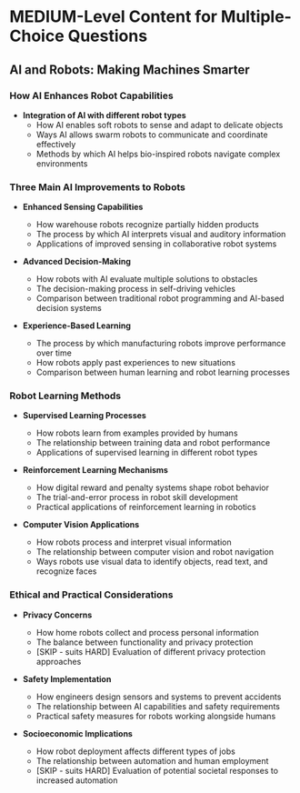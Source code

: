 # MEDIUM-Level Content for Multiple-Choice Questions

## AI and Robots: Making Machines Smarter

### How AI Enhances Robot Capabilities
- **Integration of AI with different robot types**
  - How AI enables soft robots to sense and adapt to delicate objects
  - Ways AI allows swarm robots to communicate and coordinate effectively
  - Methods by which AI helps bio-inspired robots navigate complex environments

### Three Main AI Improvements to Robots
- **Enhanced Sensing Capabilities**
  - How warehouse robots recognize partially hidden products
  - The process by which AI interprets visual and auditory information
  - Applications of improved sensing in collaborative robot systems

- **Advanced Decision-Making**
  - How robots with AI evaluate multiple solutions to obstacles
  - The decision-making process in self-driving vehicles
  - Comparison between traditional robot programming and AI-based decision systems

- **Experience-Based Learning**
  - The process by which manufacturing robots improve performance over time
  - How robots apply past experiences to new situations
  - Comparison between human learning and robot learning processes

### Robot Learning Methods
- **Supervised Learning Processes**
  - How robots learn from examples provided by humans
  - The relationship between training data and robot performance
  - Applications of supervised learning in different robot types

- **Reinforcement Learning Mechanisms**
  - How digital reward and penalty systems shape robot behavior
  - The trial-and-error process in robot skill development
  - Practical applications of reinforcement learning in robotics

- **Computer Vision Applications**
  - How robots process and interpret visual information
  - The relationship between computer vision and robot navigation
  - Ways robots use visual data to identify objects, read text, and recognize faces

### Ethical and Practical Considerations
- **Privacy Concerns**
  - How home robots collect and process personal information
  - The balance between functionality and privacy protection
  - [SKIP - suits HARD] Evaluation of different privacy protection approaches

- **Safety Implementation**
  - How engineers design sensors and systems to prevent accidents
  - The relationship between AI capabilities and safety requirements
  - Practical safety measures for robots working alongside humans

- **Socioeconomic Implications**
  - How robot deployment affects different types of jobs
  - The relationship between automation and human employment
  - [SKIP - suits HARD] Evaluation of potential societal responses to increased automation